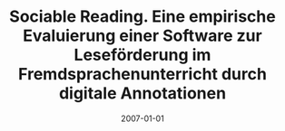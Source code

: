 ---
abstract: ''
authors:
- Gregor Berger
date: '2007-01-01'
featured: false
publication_types:
- '7'
publishDate: '2007-01-01'
title: Sociable Reading. Eine empirische Evaluierung einer Software zur Leseförderung
  im Fremdsprachenunterricht durch digitale Annotationen
url_pdf: ''
---